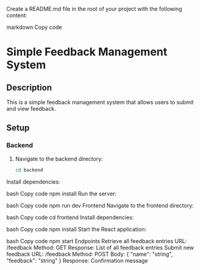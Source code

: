 Create a README.md file in the root of your project with the following content:

markdown
Copy code
# Simple Feedback Management System

## Description

This is a simple feedback management system that allows users to submit and view feedback.

## Setup

### Backend

1. Navigate to the backend directory:
   ```bash
   cd backend
Install dependencies:

bash
Copy code
npm install
Run the server:

bash
Copy code
npm run dev
Frontend
Navigate to the frontend directory:

bash
Copy code
cd frontend
Install dependencies:

bash
Copy code
npm install
Start the React application:

bash
Copy code
npm start
Endpoints
Retrieve all feedback entries
URL: /feedback
Method: GET
Response: List of all feedback entries
Submit new feedback
URL: /feedback
Method: POST
Body: { "name": "string", "feedback": "string" }
Response: Confirmation message